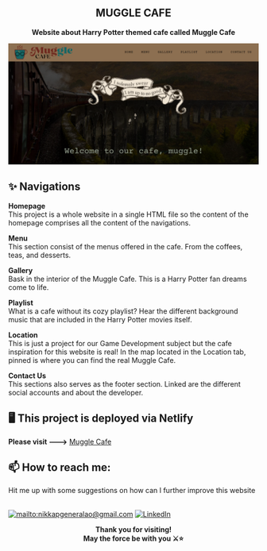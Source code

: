 <h2 align='center'>MUGGLE CAFE</h2>
<p align='center'><b>Website about Harry Potter themed cafe called Muggle Cafe</b></p>

![Muggle Cafe](./img/muggle-cafe.png)

<h2>✨ Navigations</h2>

__Homepage__
<br>This project is a whole website in a single HTML file so the content of the homepage comprises all the content of the navigations. 

__Menu__
<br>This section consist of the menus offered in the cafe. From the coffees, teas, and desserts.

__Gallery__
<br>Bask in the interior of the Muggle Cafe. This is a Harry Potter fan dreams come to life.

__Playlist__
<br>What is a cafe without its cozy playlist? Hear the different background music that are included in the Harry Potter movies itself.

__Location__
<br>This is just a project for our Game Development subject but the cafe inspiration for this website is real! In the map located in the Location tab, pinned is where you can find the real Muggle Cafe.

__Contact Us__
<br>This sections also serves as the footer section. Linked are the different social accounts and about the developer.

<h2>🖥️ This project is deployed via Netlify</h2>

__Please visit --->__ [Muggle Cafe](https://mugglecafe.netlify.app/)

<h2>📫 How to reach me:</h2>
Hit me up with some suggestions on how can I further improve this website

<br><a href="mailto:nikkapgeneralao@gmail.com">![mailto:nikkapgeneralao@gmail.com](https://img.shields.io/badge/Gmail-D14836?style=for-the-badge&logo=gmail&logoColor=white)</a> <a href="https://www.linkedin.com/in/nikka-pauline-generalao-8203b5255/">![LinkedIn](https://img.shields.io/badge/LinkedIn-0077B5?style=for-the-badge&logo=linkedin&logoColor=white)</a>

<p align='center'><b>Thank you for visiting!<br>May the force be with you ⚔️⭐</b></p>
